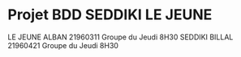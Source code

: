 # Projet BDD SEDDIKI LE JEUNE

LE JEUNE ALBAN 21960311 Groupe du Jeudi 8H30
SEDDIKI BILLAL 21960421 Groupe du Jeudi 8H30
